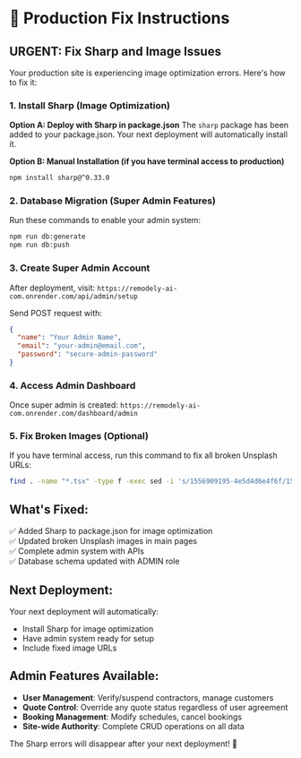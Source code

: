 # 🚨 Production Fix Instructions

## URGENT: Fix Sharp and Image Issues

Your production site is experiencing image optimization errors. Here's how to fix it:

### 1. Install Sharp (Image Optimization)

**Option A: Deploy with Sharp in package.json**
The `sharp` package has been added to your package.json. Your next deployment will automatically install it.

**Option B: Manual Installation (if you have terminal access to production)**
```bash
npm install sharp@^0.33.0
```

### 2. Database Migration (Super Admin Features)

Run these commands to enable your admin system:

```bash
npm run db:generate
npm run db:push
```

### 3. Create Super Admin Account

After deployment, visit: `https://remodely-ai-com.onrender.com/api/admin/setup`

Send POST request with:
```json
{
  "name": "Your Admin Name",
  "email": "your-admin@email.com",
  "password": "secure-admin-password"
}
```

### 4. Access Admin Dashboard

Once super admin is created: `https://remodely-ai-com.onrender.com/dashboard/admin`

### 5. Fix Broken Images (Optional)

If you have terminal access, run this command to fix all broken Unsplash URLs:
```bash
find . -name "*.tsx" -type f -exec sed -i 's/1556909195-4e5d4d6e4f6f/1556909114-f6e7ad7d3136/g' {} \;
```

## What's Fixed:

✅ Added Sharp to package.json for image optimization  
✅ Updated broken Unsplash images in main pages  
✅ Complete admin system with APIs  
✅ Database schema updated with ADMIN role  

## Next Deployment:

Your next deployment will automatically:
- Install Sharp for image optimization
- Have admin system ready for setup
- Include fixed image URLs

## Admin Features Available:

- **User Management**: Verify/suspend contractors, manage customers
- **Quote Control**: Override any quote status regardless of user agreement
- **Booking Management**: Modify schedules, cancel bookings  
- **Site-wide Authority**: Complete CRUD operations on all data

The Sharp errors will disappear after your next deployment! 🎉
